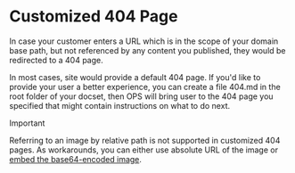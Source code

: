 # Customized 404 Page

In case your customer enters a URL which is in the scope of your domain base path, but not referenced by any content you published, they would be redirected to a 404 page. 

In most cases, site would provide a default 404 page. If you'd like to provide your user a better experience, you can create a file 404.md in the root folder of your docset, then OPS will bring user to the 404 page you specified that might contain instructions on what to do next. 

> [!IMPORTANT]
> Referring to an image by relative path is not supported in customized 404 pages. As workarounds, you can either use absolute URL of the image or [embed the base64-encoded image](http://www.bigfastblog.com/embed-base64-encoded-images-inline-in-html).
